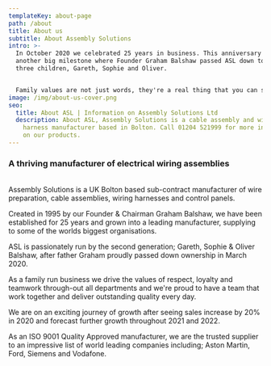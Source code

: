 ```yaml
---
templateKey: about-page
path: /about
title: About us
subtitle: About Assembly Solutions
intro: >-
  In October 2020 we celebrated 25 years in business. This anniversary followed
  another big milestone where Founder Graham Balshaw passed ASL down to his
  three children, Gareth, Sophie and Oliver.


  Family values are not just words, they're a real thing that you can see when walking around the factory. We work together as a team, sharing the same vision, values and goals.
image: /img/about-us-cover.png
seo:
  title: About ASL | Information on Assembly Solutions Ltd
  description: About ASL, Assembly Solutions is a cable assembly and wiring
    harness manufacturer based in Bolton. Call 01204 521999 for more information
    on our products.
---
```

### A thriving manufacturer of electrical wiring assemblies

\
Assembly Solutions is a UK Bolton based sub-contract manufacturer of wire preparation, cable assemblies, wiring harnesses and control panels.

Created in 1995 by our Founder & Chairman Graham Balshaw, we have been established for 25 years and grown into a leading manufacturer, supplying to some of the worlds biggest organisations. 

ASL is passionately run by the second generation; Gareth, Sophie & Oliver Balshaw, after father Graham proudly passed down ownership in March 2020. 

As a family run business we drive the values of respect, loyalty and teamwork through-out all departments and we're proud to have a team that work together and deliver outstanding quality every day.

We are on an exciting journey of growth after seeing sales increase by 20% in 2020 and forecast further growth throughout 2021 and 2022.

As an ISO 9001 Quality Approved manufacturer, we are the trusted supplier to an impressive list of world leading companies including; Aston Martin, Ford, Siemens and Vodafone.